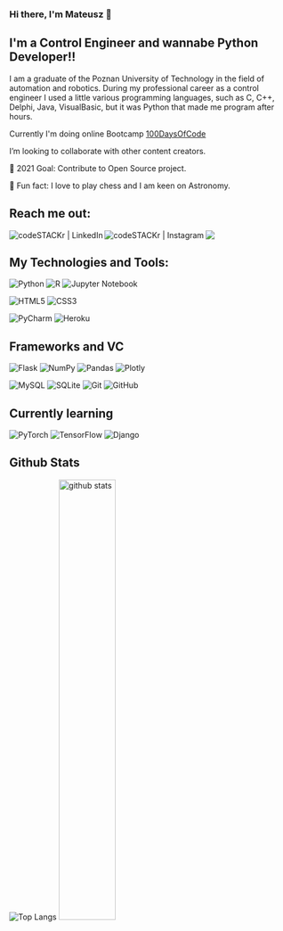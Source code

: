 ### Hi there, I'm Mateusz 👋

## I'm a Control Engineer and wannabe Python Developer!!

I am a graduate of the Poznan University of Technology in the field of automation and robotics.
During my professional career as a control engineer I used a little various programming languages, such as C, C++, Delphi, Java, VisualBasic,
but it was Python that made me program after hours.

Currently I'm doing online Bootcamp <a href="https://www.udemy.com/course/100-days-of-code/"> 100DaysOfCode </a>

I’m looking to collaborate with other content creators.

🎯 2021 Goal: Contribute to Open Source project.

🔭  Fun fact: I love to play chess and I am keen on Astronomy.

## Reach me out:

[<img align="left" alt="codeSTACKr | LinkedIn"  src="https://img.shields.io/badge/linkedin-%230077B5.svg?style=for-the-badge&logo=linkedin&logoColor=white" />][linkedin]
[<img align="left" alt="codeSTACKr | Instagram" src="https://img.shields.io/badge/Instagram-%23E4405F.svg?style=for-the-badge&logo=Instagram&logoColor=white" />][instagram]

<a href="mailto:mateuszstrzelecki21@gmail.com?"><img src="https://img.shields.io/badge/gmail-%23DD0031.svg?&style=for-the-badge&logo=gmail&logoColor=white"/></a>


## My Technologies and Tools:

![Python](https://img.shields.io/badge/python-3670A0?style=for-the-badge&logo=python&logoColor=ffdd54)
![R](https://img.shields.io/badge/r-%23276DC3.svg?style=for-the-badge&logo=r&logoColor=white)
![Jupyter Notebook](https://img.shields.io/badge/jupyter-%23FA0F00.svg?style=for-the-badge&logo=jupyter&logoColor=white)


![HTML5](https://img.shields.io/badge/html5-%23E34F26.svg?style=for-the-badge&logo=html5&logoColor=white)
![CSS3](https://img.shields.io/badge/css3-%231572B6.svg?style=for-the-badge&logo=css3&logoColor=white)


![PyCharm](https://img.shields.io/badge/pycharm-143?style=for-the-badge&logo=pycharm&logoColor=black&color=black&labelColor=green)
![Heroku](https://img.shields.io/badge/heroku-%23430098.svg?style=for-the-badge&logo=heroku&logoColor=white)


## Frameworks and VC

![Flask](https://img.shields.io/badge/flask-%23000.svg?style=for-the-badge&logo=flask&logoColor=white)
![NumPy](https://img.shields.io/badge/numpy-%23013243.svg?style=for-the-badge&logo=numpy&logoColor=white)
![Pandas](https://img.shields.io/badge/pandas-%23150458.svg?style=for-the-badge&logo=pandas&logoColor=white)
![Plotly](https://img.shields.io/badge/Plotly-%233F4F75.svg?style=for-the-badge&logo=plotly&logoColor=white)


![MySQL](https://img.shields.io/badge/mysql-%2300f.svg?style=for-the-badge&logo=mysql&logoColor=white)
![SQLite](https://img.shields.io/badge/sqlite-%2307405e.svg?style=for-the-badge&logo=sqlite&logoColor=white)
![Git](https://img.shields.io/badge/git-%23F05033.svg?style=for-the-badge&logo=git&logoColor=white)
![GitHub](https://img.shields.io/badge/github-%23121011.svg?style=for-the-badge&logo=github&logoColor=white)


## Currently learning

![PyTorch](https://img.shields.io/badge/PyTorch-%23EE4C2C.svg?style=for-the-badge&logo=PyTorch&logoColor=white)
![TensorFlow](https://img.shields.io/badge/TensorFlow-%23FF6F00.svg?style=for-the-badge&logo=TensorFlow&logoColor=white)
![Django](https://img.shields.io/badge/Django-092E20?style=for-the-badge&logo=django&logoColor=white)


## Github Stats
![Top Langs](https://github-readme-stats.vercel.app/api/top-langs/?username=lostheir&layout=compact)
<img src="https://github-readme-stats.vercel.app/api?username=lostheir&show_icons=true&theme=gotham" alt="github stats" width="45%"/>


 

[mail]: mailto:mateuszstrzelecki21@gmail.com
[instagram]: https://instagram.com/mateo_strzelecki
[linkedin]: https://linkedin.com/in/mateo-strzelecki
